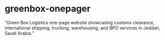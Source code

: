 # greenbox-onepager
“Green Box Logistics one-page website showcasing customs clearance, international shipping, trucking, warehousing, and BPO services in Jeddah, Saudi Arabia.”
